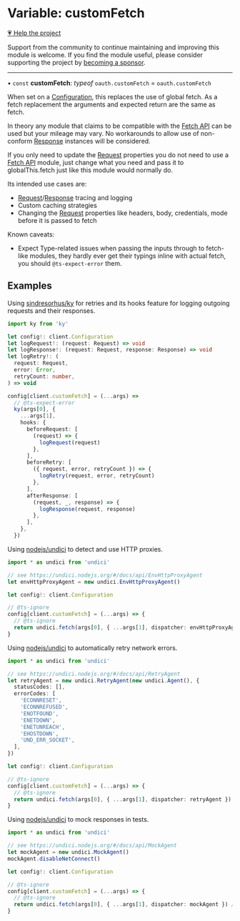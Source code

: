 # Variable: customFetch

[💗 Help the project](https://github.com/sponsors/panva)

Support from the community to continue maintaining and improving this module is welcome. If you find the module useful, please consider supporting the project by [becoming a sponsor](https://github.com/sponsors/panva).

***

• `const` **customFetch**: *typeof* `oauth.customFetch` = `oauth.customFetch`

When set on a [Configuration](../classes/Configuration.md), this replaces the use of global fetch. As
a fetch replacement the arguments and expected return are the same as fetch.

In theory any module that claims to be compatible with the
[Fetch API](https://developer.mozilla.org/docs/Web/API/Window/fetch) can be used but your mileage may vary. No workarounds
to allow use of non-conform [Response](https://developer.mozilla.org/docs/Web/API/Response) instances will be considered.

If you only need to update the [Request](https://developer.mozilla.org/docs/Web/API/Request) properties you do not need to
use a [Fetch API](https://developer.mozilla.org/docs/Web/API/Window/fetch) module, just change what you need and pass it
to globalThis.fetch just like this module would normally do.

Its intended use cases are:

- [Request](https://developer.mozilla.org/docs/Web/API/Request)/[Response](https://developer.mozilla.org/docs/Web/API/Response) tracing and logging
- Custom caching strategies
- Changing the [Request](https://developer.mozilla.org/docs/Web/API/Request) properties like headers, body, credentials, mode
  before it is passed to fetch

Known caveats:

- Expect Type-related issues when passing the inputs through to fetch-like
  modules, they hardly ever get their typings inline with actual fetch, you
  should `@ts-expect-error` them.

## Examples

Using [sindresorhus/ky](https://github.com/sindresorhus/ky) for retries and
its hooks feature for logging outgoing requests and their responses.

```ts
import ky from 'ky'

let config!: client.Configuration
let logRequest!: (request: Request) => void
let logResponse!: (request: Request, response: Response) => void
let logRetry!: (
  request: Request,
  error: Error,
  retryCount: number,
) => void

config[client.customFetch] = (...args) =>
  // @ts-expect-error
  ky(args[0], {
    ...args[1],
    hooks: {
      beforeRequest: [
        (request) => {
          logRequest(request)
        },
      ],
      beforeRetry: [
        ({ request, error, retryCount }) => {
          logRetry(request, error, retryCount)
        },
      ],
      afterResponse: [
        (request, _, response) => {
          logResponse(request, response)
        },
      ],
    },
  })
```

Using [nodejs/undici](https://github.com/nodejs/undici) to detect and use
HTTP proxies.

```ts
import * as undici from 'undici'

// see https://undici.nodejs.org/#/docs/api/EnvHttpProxyAgent
let envHttpProxyAgent = new undici.EnvHttpProxyAgent()

let config!: client.Configuration

// @ts-ignore
config[client.customFetch] = (...args) => {
  // @ts-ignore
  return undici.fetch(args[0], { ...args[1], dispatcher: envHttpProxyAgent }) // prettier-ignore
}
```

Using [nodejs/undici](https://github.com/nodejs/undici) to automatically
retry network errors.

```ts
import * as undici from 'undici'

// see https://undici.nodejs.org/#/docs/api/RetryAgent
let retryAgent = new undici.RetryAgent(new undici.Agent(), {
  statusCodes: [],
  errorCodes: [
    'ECONNRESET',
    'ECONNREFUSED',
    'ENOTFOUND',
    'ENETDOWN',
    'ENETUNREACH',
    'EHOSTDOWN',
    'UND_ERR_SOCKET',
  ],
})

let config!: client.Configuration

// @ts-ignore
config[client.customFetch] = (...args) => {
  // @ts-ignore
  return undici.fetch(args[0], { ...args[1], dispatcher: retryAgent }) // prettier-ignore
}
```

Using [nodejs/undici](https://github.com/nodejs/undici) to mock responses in
tests.

```ts
import * as undici from 'undici'

// see https://undici.nodejs.org/#/docs/api/MockAgent
let mockAgent = new undici.MockAgent()
mockAgent.disableNetConnect()

let config!: client.Configuration

// @ts-ignore
config[client.customFetch] = (...args) => {
  // @ts-ignore
  return undici.fetch(args[0], { ...args[1], dispatcher: mockAgent }) // prettier-ignore
}
```

